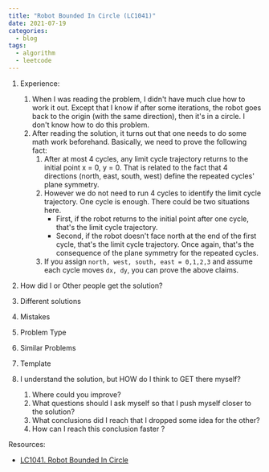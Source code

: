 ```yaml
---
title: "Robot Bounded In Circle (LC1041)"
date: 2021-07-19
categories:
  - blog
tags:
  - algorithm
  - leetcode
---
```


1. Experience:
    1. When I was reading the problem, I didn't have much clue how to work it out. Except that I know if after some iterations, the robot goes back to the origin (with the same direction), then it's in a circle. I don't know how to do this problem.
    2. After reading the solution, it turns out that one needs to do some math work beforehand. Basically, we need to prove the following fact:
        1. After at most 4 cycles, any limit cycle trajectory returns to the initial point x = 0, y = 0. That is related to the fact that 4 directions (north, east, south, west) define the repeated cycles' plane symmetry.
        2. However we do not need to run 4 cycles to identify the limit cycle trajectory. One cycle is enough. There could be two situations here.
            * First, if the robot returns to the initial point after one cycle, that's the limit cycle trajectory.
            * Second, if the robot doesn't face north at the end of the first cycle, that's the limit cycle trajectory. Once again, that's the consequence of the plane symmetry for the repeated cycles.
        3. If you assign `north, west, south, east = 0,1,2,3` and assume each cycle moves `dx, dy`, you can prove the above claims.



2. How did I or Other people get the solution? 

3. Different solutions

4. Mistakes


5. Problem Type


  
6. Similar Problems

7. Template

8. I understand the solution, but HOW do I think to GET there myself?
    1. Where could you improve?
    2. What questions should I ask myself so that I push myself closer to the solution? 
    3. What conclusions did I reach that I dropped some idea for the other?
    4. How can I reach this conclusion faster ?
    



Resources:
* [LC1041. Robot Bounded In Circle][LeetCode Link]


[LeetCode Link]: https://leetcode.com/problems/car-fleet-ii/